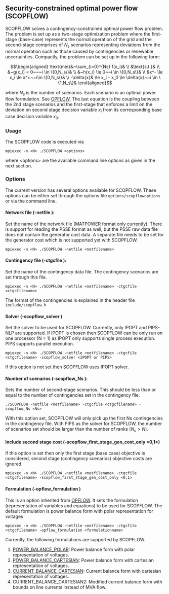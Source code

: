 ## Security-constrained optimal power flow (SCOPFLOW)
SCOPFLOW solves a contingency-constrained optimal power flow problem. The problem is set up as a two-stage optimization problem where the first-stage (base-case) represents the normal operation of the grid and the second-stage comprises of $N_s$ scenarios representing deviations from the normal operation such as those caused by contingencies or renewable uncertainties. Compactly, the problem can be set up in the following form:

```math
\begin{aligned}
\text{min}&~\sum_{i=0}^{Ns} f(x_i)& \\
&\text{s.t.}& \\
&~g(x_i) = 0~~~i \in \{0,N_s\}& \\
&~h(x_i) \le 0~~i \in \{0,N_s\}& \\
&x^- \le x_i \le x^+~~i\in \{0,N_s\}& \\
-\delta{x}& \le x_i - x_0 \le \delta{x}~~i \in \{1,N_s\}&
\end{aligned}
 ```
where $N_s$ is the number of scenarios. Each scenario is an optimal power flow formulation. See [OPFLOW](opflow.md). The last equation is the coupling between the 2nd stage scenarios and the first-stage that enforces a limit on the deviation on second stage decision variable $x_i$ from its corresponding base case decision variable $x_0$.


### Usage
The SCOPFLOW code is executed via
```
mpiexec -n <N> ./SCOPFLOW <options>
```
where \<options\> are the available command line options as given in the next section. 

### Options
The current version has several options available for SCOPFLOW. These options can be either set through the options file `options/scopflowoptions` or via the command line.

#### Network file (-netfile <netfilename>): 
Set the name of the network file (MATPOWER format only currently). There is support for reading the PSSE format as well, but the PSSE raw data file does not contain the generator cost data. A separate file needs to be set for the generator cost which is not supported yet with SCOPFLOW.

```
mpiexec -n <N> ./SCOPFLOW -netfile <netfilename>
```

#### Contingency file (-ctgcfile <ctgcfilename>): 
Set the name of the contingency data file. The contingency scenarios are set through this file.
```
mpiexec -n <N> ./SCOPFLOW -netfile <netfilename> -ctgcfile <ctgcfilename>
```
The format of the contingencies is explained in the header file `include/scopflow.h`

#### Solver (-scopflow_solver <IPOPT or PIPS>)
Set the solver to be used for SCOPFLOW. Currently, only IPOPT and PIPS-NLP are supported. If IPOPT is chosen then SCOPFLOW can be only run on one processor (N = 1) as IPOPT only supports single process execution. PIPS supports parallel execution.
```
mpiexec -n <N> ./SCOPFLOW -netfile <netfilename> -ctgcfile <ctgcfilename> -scopflow_solver <IPOPT or PIPS>
```
If this option is not set then SCOPFLOW uses IPOPT solver.

#### Number of scenarios (-scopflow_Ns <Ns>): 
Sets the number of second-stage scenarios. This should be less than or equal to the number of contingencies set in the contingency file.
```
./SCOPFLOW -netfile <netfilename> -ctgcfile <ctgcfilename> -scopflow_Ns <Ns>
```
With this option set, SCOPFLOW will only pick up the first Ns contingencies in the contingency file. 
With PIPS as the solver for SCOPFLOW, the number of scenarios set should be larger than the number of ranks ($N_s > N$).

#### Include second stage cost (-scopflow_first_stage_gen_cost_only <0,1>)
If this option is set then only the first stage (base case) objective is considered, second stage (contingency scenarios) objective costs are ignored. 
```
mpiexec -n <N> ./SCOPFLOW -netfile <netfilename> -ctgcfile <ctgcfilename> -scopflow_first_stage_gen_cost_only <0,1>
```

#### Formulation (-opflow_formulation <formulationname>)
This is an option inherited from [OPFLOW](opflow.md). It sets the formulation (representation of variables and equations) to be used for SCOPFLOW. The default formulation is power balance form with polar representation for voltages
```
mpiexec -n <N> ./SCOPFLOW -netfile <netfilename> -ctgcfile <ctgcfilename> -opflow_formulation <formulationname>
```
Currently, the following formulations are supported by SCOPFLOW.
1. [POWER_BALANCE_POLAR](../opflow/pbpol.md): Power balance form with polar representation of voltages.
1. [POWER_BALANCE_CARTESIAN](../opflow/pbcar.md): Power balance form with cartesian representation of voltages.
1. [CURRENT_BALANCE_CARTESIAN]((../opflow/ibcar.md)): Current balance form with cartesian representation of voltages.
1. CURRENT_BALANCE_CARTESIAN2: Modified current balance form with bounds on line currents instead of MVA flow.





